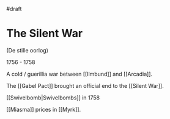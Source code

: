 #draft 
# The Silent War 
(De stille oorlog)


1756 - 1758

A cold / guerillia war between [[Ilmbund]] and [[Arcadia]].

The [[Gabel Pact]] brought an official end to the [[Silent War]].

[[Swivelbomb|Swivelbombs]] in 1758

[[Miasma]] prices in [[Myrk]].